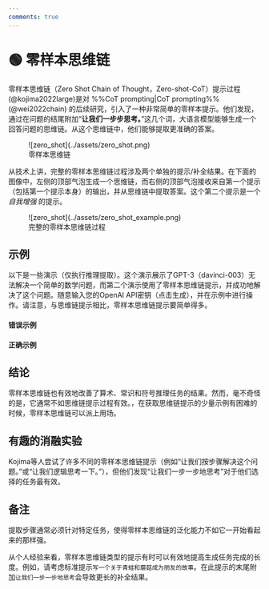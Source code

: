 ```yaml
---
comments: true
---
```


# 🟢 零样本思维链

零样本思维链（Zero Shot Chain of Thought，Zero-shot-CoT）提示过程(@kojima2022large)是对 %%CoT prompting|CoT prompting%% (@wei2022chain) 的后续研究，引入了一种非常简单的零样本提示。他们发现，通过在问题的结尾附加“**让我们一步步思考。**”这几个词，大语言模型能够生成一个回答问题的思维链。从这个思维链中，他们能够提取更准确的答案。

<figure markdown>
  ![zero_shot](../assets/zero_shot.png)
  <figcaption>零样本思维链</figcaption>
</figure>

从技术上讲，完整的零样本思维链过程涉及两个单独的提示/补全结果。在下面的图像中，左侧的顶部气泡生成一个思维链，而右侧的顶部气泡接收来自第一个提示（包括第一个提示本身）的输出，并从思维链中提取答案。这个第二个提示是一个 _自我增强_ 的提示。

<figure markdown>
  ![zero_shot](../assets/zero_shot_example.png)
  <figcaption>完整的零样本思维链过程</figcaption>
</figure>

## 示例

以下是一些演示（仅执行推理提取）。这个演示展示了GPT-3（davinci-003）无法解决一个简单的数学问题，而第二个演示使用了零样本思维链提示，并成功地解决了这个问题。随意输入您的OpenAI API密钥（点击生成），并在示例中进行操作。请注意，与思维链提示相比，零样本思维链提示要简单得多。

#### 错误示例

<div trydyno-embed="" openai-model="text-davinci-003" initial-prompt="如果 John 有 5 个梨子，吃了 2 个，又买了 5 个，然后把 3 个给了他的朋友，他还剩下多少个梨子？" initial-response="John 有 8 个梨子。" max-tokens="256" box-rows="3" model-temp="0.7" top-p="1"></div>

#### 正确示例

<div trydyno-embed="" openai-model="text-davinci-003" initial-prompt="如果 John 有 5 个梨子，吃了 2 个，又买了 5 个，然后把 3 个给了他的朋友，他还剩下多少个梨子？\n\n让我们一步一步地思考。" initial-response="John 起初有 5 个梨子。他吃了 2 个梨子，还剩下 3 个梨子。他又买了 5 个梨子，一共有 8 个梨子。他把 3 个梨子给了他的朋友，他现在只剩下 5 个梨子。" max-tokens="256" box-rows="5" model-temp="0.7" top-p="1"></div>

## 结论
零样本思维链也有效地改善了算术、常识和符号推理任务的结果。然而，毫不奇怪的是，它通常不如思维链提示过程有效。，在获取思维链提示的少量示例有困难的时候，零样本思维链可以派上用场。

## 有趣的消融实验

Kojima等人尝试了许多不同的零样本思维链提示（例如“让我们按步骤解决这个问题。”或“让我们逻辑思考一下。”），但他们发现“让我们一步一步地思考”对于他们选择的任务最有效。

## 备注

提取步骤通常必须针对特定任务，使得零样本思维链的泛化能力不如它一开始看起来的那样强。

从个人经验来看，零样本思维链类型的提示有时可以有效地提高生成任务完成的长度。例如，请考虑标准提示`写一个关于青蛙和蘑菇成为朋友的故事`。在此提示的末尾附加`让我们一步一步地思考`会导致更长的补全结果。